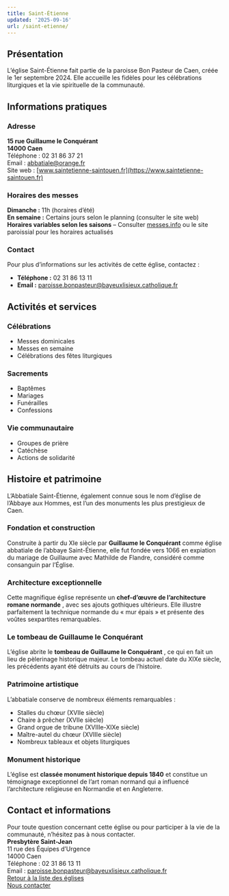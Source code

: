 ```yaml
---
title: Saint-Étienne
updated: '2025-09-16'
url: /saint-etienne/
---
```


## Présentation

L’église Saint-Étienne fait partie de la paroisse Bon Pasteur de Caen, créée le 1er septembre 2024. Elle accueille les fidèles pour les célébrations liturgiques et la vie spirituelle de la communauté.

## Informations pratiques

### Adresse

**15 rue Guillaume le Conquérant**  
**14000 Caen**  
Téléphone : 02 31 86 37 21  
Email : abbatiale@orange.fr  
Site web : [www.saintetienne-saintouen.fr](https://www.saintetienne-saintouen.fr)

### Horaires des messes

**Dimanche :** 11h (horaires d’été)  
**En semaine :** Certains jours selon le planning (consulter le site web)  
**Horaires variables selon les saisons** – Consulter [messes.info](https://messes.info) ou le site paroissial pour les horaires actualisés

### Contact

Pour plus d’informations sur les activités de cette église, contactez :

  * **Téléphone :** 02 31 86 13 11
  * **Email :** paroisse.bonpasteur@bayeuxlisieux.catholique.fr

## Activités et services

### Célébrations

  * Messes dominicales
  * Messes en semaine
  * Célébrations des fêtes liturgiques

### Sacrements

  * Baptêmes
  * Mariages
  * Funérailles
  * Confessions

### Vie communautaire

  * Groupes de prière
  * Catéchèse
  * Actions de solidarité

## Histoire et patrimoine

L’Abbatiale Saint-Étienne, également connue sous le nom d’église de l’Abbaye aux Hommes, est l’un des monuments les plus prestigieux de Caen.

### Fondation et construction

Construite à partir du XIe siècle par **Guillaume le Conquérant** comme église abbatiale de l’abbaye Saint-Étienne, elle fut fondée vers 1066 en expiation du mariage de Guillaume avec Mathilde de Flandre, considéré comme consanguin par l’Église.

### Architecture exceptionnelle

Cette magnifique église représente un **chef-d’œuvre de l’architecture romane normande** , avec ses ajouts gothiques ultérieurs. Elle illustre parfaitement la technique normande du « mur épais » et présente des voûtes sexpartites remarquables.

### Le tombeau de Guillaume le Conquérant

L’église abrite le **tombeau de Guillaume le Conquérant** , ce qui en fait un lieu de pèlerinage historique majeur. Le tombeau actuel date du XIXe siècle, les précédents ayant été détruits au cours de l’histoire.

### Patrimoine artistique

L’abbatiale conserve de nombreux éléments remarquables :

  * Stalles du chœur (XVIIe siècle)
  * Chaire à prêcher (XVIIe siècle)
  * Grand orgue de tribune (XVIIIe-XIXe siècle)
  * Maître-autel du chœur (XVIIIe siècle)
  * Nombreux tableaux et objets liturgiques

### Monument historique

L’église est **classée monument historique depuis 1840** et constitue un témoignage exceptionnel de l’art roman normand qui a influencé l’architecture religieuse en Normandie et en Angleterre.

## Contact et informations

Pour toute question concernant cette église ou pour participer à la vie de la communauté, n’hésitez pas à nous contacter.  
**Presbytère Saint-Jean**  
11 rue des Équipes d’Urgence  
14000 Caen  
Téléphone : 02 31 86 13 11  
Email : paroisse.bonpasteur@bayeuxlisieux.catholique.fr  
[Retour à la liste des églises](/Les-églises)  
[Nous contacter](/infos/contact)